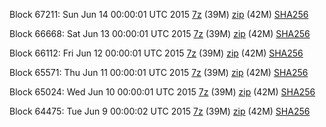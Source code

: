 Block 67211: Sun Jun 14 00:00:01 UTC 2015 [7z](https://transfer.sh/9oUiQ/bootstrap.dat.20150614.7z) (39M) [zip](https://transfer.sh/r5Iij/bootstrap.dat.20150614.zip) (42M) [SHA256](https://transfer.sh/rn0JU/sha256.txt)

Block 66668: Sat Jun 13 00:00:01 UTC 2015 [7z](https://transfer.sh/10iUcv/bootstrap.dat.20150613.7z) (39M) [zip](https://transfer.sh/w8ob5/bootstrap.dat.20150613.zip) (42M) [SHA256](https://transfer.sh/1g5skE/sha256.txt)

Block 66112: Fri Jun 12 00:00:01 UTC 2015 [7z](https://transfer.sh/QNvo5/bootstrap.dat.20150612.7z) (39M) [zip](https://transfer.sh/1a3cPl/bootstrap.dat.20150612.zip) (42M) [SHA256](https://transfer.sh/1fBiRf/sha256.txt)

Block 65571: Thu Jun 11 00:00:01 UTC 2015 [7z](https://transfer.sh/L7Syl/bootstrap.dat.20150611.7z) (39M) [zip](https://transfer.sh/FOPSr/bootstrap.dat.20150611.zip) (42M) [SHA256](https://transfer.sh/949XA/sha256.txt)

Block 65024: Wed Jun 10 00:00:01 UTC 2015 [7z](https://transfer.sh/1dxQL3/bootstrap.dat.20150610.7z) (39M) [zip](https://transfer.sh/a6ahS/bootstrap.dat.20150610.zip) (42M) [SHA256](https://transfer.sh/Se7RR/sha256.txt)

Block 64475: Tue Jun  9 00:00:02 UTC 2015 [7z](https://transfer.sh/nujYr/bootstrap.dat.20150609.7z) (39M) [zip](https://transfer.sh/icXjw/bootstrap.dat.20150609.zip) (42M) [SHA256](https://transfer.sh/rUIDY/sha256.txt)
